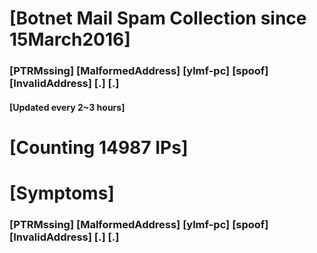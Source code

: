 # [Botnet Mail Spam Collection since 15March2016]
### [PTRMssing] [MalformedAddress] [ylmf-pc] [spoof] [InvalidAddress] [.] [.]
#### [Updated every 2~3 hours]

# [Counting 14987 IPs]

# [Symptoms] 
###   [PTRMssing] [MalformedAddress] [ylmf-pc] [spoof] [InvalidAddress] [.] [.]

